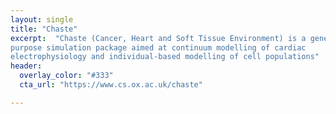```yaml
---
layout: single
title: "Chaste"
excerpt:  "Chaste (Cancer, Heart and Soft Tissue Environment) is a general 
purpose simulation package aimed at continuum modelling of cardiac 
electrophysiology and individual-based modelling of cell populations"
header:
  overlay_color: "#333"
  cta_url: "https://www.cs.ox.ac.uk/chaste"

---
```


